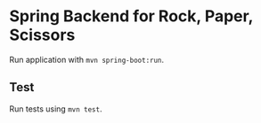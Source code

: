 # Spring Backend for Rock, Paper, Scissors

Run application with `mvn spring-boot:run`.

## Test

Run tests using `mvn test`.